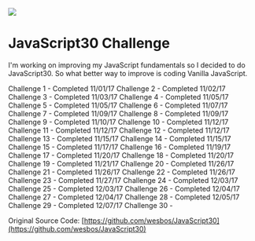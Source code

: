 ![](https://javascript30.com/images/JS3-social-share.png)

# JavaScript30 Challenge

I'm working on improving my JavaScript fundamentals so I decided to do JavaScript30. So what better way to improve is coding Vanilla JavaScript.

Challenge 1 -  Completed 11/01/17
Challenge 2 - Completed 11/02/17
Challenge 3 - Completed 11/03/17
Challenge 4 - Completed 11/05/17
Challenge 5 - Completed 11/05/17
Challenge 6 - Completed 11/07/17
Challenge 7 - Completed 11/09/17
Challenge 8 - Completed 11/09/17
Challenge 9 - Completed 11/10/17
Challenge 10 - Completed 11/12/17
Challenge 11 - Completed 11/12/17
Challenge 12 - Completed 11/12/17
Challenge 13 - Completed 11/15/17
Challenge 14 - Completed 11/15/17
Challenge 15 - Completed 11/17/17
Challenge 16 - Completed 11/19/17
Challenge 17 - Completed 11/20/17
Challenge 18 - Completed 11/20/17
Challenge 19 - Completed 11/21/17
Challenge 20 - Completed 11/26/17
Challenge 21 - Completed 11/26/17
Challenge 22 - Completed 11/26/17
Challenge 23 - Completed 11/27/17
Challenge 24 - Completed 12/03/17
Challenge 25 - Completed 12/03/17
Challenge 26 - Completed 12/04/17
Challenge 27 - Completed 12/04/17
Challenge 28 - Completed 12/05/17
Challenge 29 - Completed 12/07/17
Challenge 30 -

Original Source Code: [https://github.com/wesbos/JavaScript30](https://github.com/wesbos/JavaScript30)

